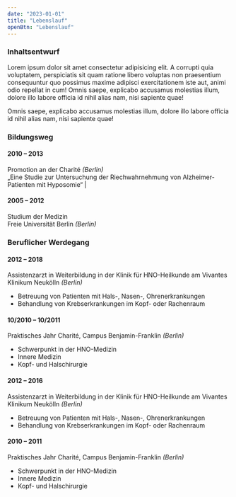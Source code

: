 ```yaml
---
date: "2023-01-01"
title: "Lebenslauf"
openBtn: "Lebenslauf"
---
```


### Inhaltsentwurf

Lorem ipsum dolor sit amet consectetur adipisicing elit. A corrupti quia voluptatem, perspiciatis sit quam ratione libero voluptas non praesentium consequuntur quo possimus maxime adipisci exercitationem iste aut, animi odio repellat in cum! Omnis saepe, explicabo accusamus molestias illum, dolore illo labore officia id nihil alias nam, nisi sapiente quae!

Omnis saepe, explicabo accusamus molestias illum, dolore illo labore officia id nihil alias nam, nisi sapiente quae!

### Bildungsweg

#### 2010 – 2013

Promotion an der Charité *(Berlin)*  
„Eine Studie zur Untersuchung der Riechwahrnehmung von Alzheimer-Patienten mit Hyposomie“ |

#### 2005 – 2012

Studium der Medizin  
Freie Universität Berlin *(Berlin)*

### Beruflicher Werdegang

#### 2012 – 2018

Assistenzarzt in Weiterbildung in der Klinik für HNO-Heilkunde
am Vivantes Klinikum Neukölln *(Berlin)*

- Betreuung von Patienten mit Hals-, Nasen-, Ohrenerkrankungen
- Behandlung von Krebserkrankungen im Kopf- oder Rachenraum

#### 10/2010 – 10/2011

Praktisches Jahr
Charité, Campus Benjamin-Franklin *(Berlin)*

- Schwerpunkt in der HNO-Medizin
- Innere Medizin
- Kopf- und Halschirurgie

#### 2012 – 2016

Assistenzarzt in Weiterbildung in der Klinik für HNO-Heilkunde
am Vivantes Klinikum Neukölln *(Berlin)*

- Betreuung von Patienten mit Hals-, Nasen-, Ohrenerkrankungen
- Behandlung von Krebserkrankungen im Kopf- oder Rachenraum

#### 2010 – 2011

Praktisches Jahr
Charité, Campus Benjamin-Franklin *(Berlin)*

- Schwerpunkt in der HNO-Medizin
- Innere Medizin
- Kopf- und Halschirurgie
